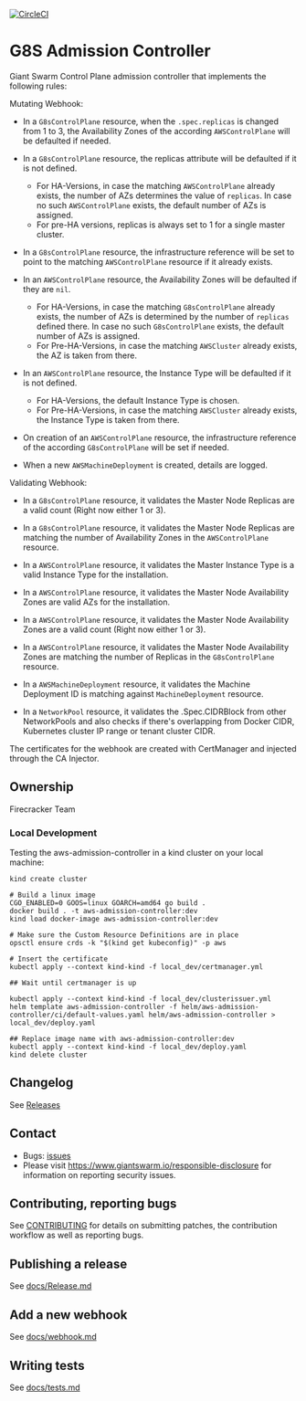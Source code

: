 [![CircleCI](https://circleci.com/gh/giantswarm/aws-admission-controller.svg?style=shield)](https://circleci.com/gh/giantswarm/aws-admission-controller)

# G8S Admission Controller

Giant Swarm Control Plane admission controller that implements the following rules:

Mutating Webhook:

- In a `G8sControlPlane` resource, when the `.spec.replicas` is changed from 1 to 3, the Availability Zones of the according `AWSControlPlane` will be defaulted if needed.
- In a `G8sControlPlane` resource, the replicas attribute will be defaulted if it is not defined.
  - For HA-Versions, in case the matching `AWSControlPlane` already exists, the number of AZs determines the value of `replicas`.
    In case no such `AWSControlPlane` exists, the default number of AZs is assigned. 
  - For pre-HA versions, replicas is always set to 1 for a single master cluster.
- In a `G8sControlPlane` resource, the infrastructure reference will be set to point to the matching `AWSControlPlane` resource if it already exists.

- In an `AWSControlPlane` resource, the Availability Zones will be defaulted if they are `nil`. 
  - For HA-Versions, in case the matching `G8sControlPlane` already exists, the number of AZs is determined by the number of `replicas` defined there. 
    In case no such `G8sControlPlane` exists, the default number of AZs is assigned. 
  - For Pre-HA-Versions, in case the matching `AWSCluster` already exists, the AZ is taken from there. 
- In an `AWSControlPlane` resource, the Instance Type will be defaulted if it is not defined. 
  - For HA-Versions, the default Instance Type is chosen. 
  - For Pre-HA-Versions, in case the matching `AWSCluster` already exists, the Instance Type is taken from there. 
- On creation of an `AWSControlPlane` resource, the infrastructure reference of the according `G8sControlPlane` will be set if needed.

- When a new `AWSMachineDeployment` is created, details are logged.

Validating Webhook:

- In a `G8sControlPlane` resource, it validates the Master Node Replicas are a valid count (Right now either 1 or 3).
- In a `G8sControlPlane` resource, it validates the Master Node Replicas are matching the number of Availability Zones in the `AWSControlPlane` resource.

- In a `AWSControlPlane` resource, it validates the Master Instance Type is a valid Instance Type for the installation.
- In a `AWSControlPlane` resource, it validates the Master Node Availability Zones are valid AZs for the installation.
- In a `AWSControlPlane` resource, it validates the Master Node Availability Zones are a valid count (Right now either 1 or 3).
- In a `AWSControlPlane` resource, it validates the Master Node Availability Zones are matching the number of Replicas in the `G8sControlPlane` resource.

- In a `AWSMachineDeployment` resource, it validates the Machine Deployment ID is matching against `MachineDeployment` resource.

- In a `NetworkPool` resource, it validates the .Spec.CIDRBlock from other NetworkPools and also checks if there's overlapping from Docker CIDR, Kubernetes cluster IP range or tenant cluster CIDR.

The certificates for the webhook are created with CertManager and injected through the CA Injector.

## Ownership

Firecracker Team

### Local Development

Testing the aws-admission-controller in a kind cluster on your local machine:

```nohighlight
kind create cluster

# Build a linux image
CGO_ENABLED=0 GOOS=linux GOARCH=amd64 go build .
docker build . -t aws-admission-controller:dev
kind load docker-image aws-admission-controller:dev

# Make sure the Custom Resource Definitions are in place
opsctl ensure crds -k "$(kind get kubeconfig)" -p aws

# Insert the certificate
kubectl apply --context kind-kind -f local_dev/certmanager.yml

## Wait until certmanager is up

kubectl apply --context kind-kind -f local_dev/clusterissuer.yml
helm template aws-admission-controller -f helm/aws-admission-controller/ci/default-values.yaml helm/aws-admission-controller > local_dev/deploy.yaml

## Replace image name with aws-admission-controller:dev
kubectl apply --context kind-kind -f local_dev/deploy.yaml
kind delete cluster
```

## Changelog

See [Releases](https://github.com/giantswarm/aws-admission-controller/releases)

## Contact

- Bugs: [issues](https://github.com/giantswarm/aws-admission-controller/issues)
- Please visit https://www.giantswarm.io/responsible-disclosure for information on reporting security issues.

## Contributing, reporting bugs

See [CONTRIBUTING](CONTRIBUTING.md) for details on submitting patches, the
contribution workflow as well as reporting bugs.

## Publishing a release

See [docs/Release.md](https://github.com/giantswarm/aws-admission-controller/blob/master/docs/release.md)

## Add a new webhook

See [docs/webhook.md](https://github.com/giantswarm/aws-admission-controller/blob/master/docs/webhook.md)

## Writing tests

See [docs/tests.md](https://github.com/giantswarm/aws-admission-controller/blob/master/docs/tests.md)
